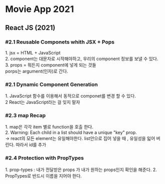 # Movie App 2021

<h2>React JS (2021)</h2>

<h3>#2.1 Reusable Componets whith JSX + Pops</h3>
    1. jsx = HTML + JavaScript<br/>
    2. component는 대문자로 시작해야하고, 우리의 component 정보를 보낼 수 있다.<br/>
    3. props = 뭐든지 component에 넣게 되는 것들<br/>
       porps는 argument(인자)로 간다. <br/>

<h3>#2.1 Dynamic Component Generation</h3>
    1. JavaScript 함수를 이용해서 동적으로 componet를 변경 할 수 있다.<br/>
    2  React는 JavaScript라는 걸 잊지 말자<br/>

<h3>#2.3 map Recap</h3>
    1. map은 각각 item 별로 function을 호출 한다. <br/>
    2. Warning: Each child in a list should have a unique "key" prop.<br/>
         -> react의 모든 element는 유일해야한다. list안으로 집어 넣을 때 , 유일성을 읿어 버린다. 따라서 id를 추가

<h3>#2.4 Protection with PropTypes</h3>
    1. prop-types : 내가 전달받은 props 가 내가 원하는 props인지 확인을 해준다.
    2. PropTypes로 반드시 이름을 지어야 한다.

